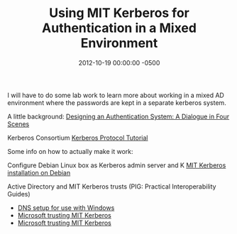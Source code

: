 ﻿---
layout: post
title:  Using MIT Kerberos for Authentication in a Mixed Environment
date:   2012-10-19 00:00:00 -0500
categories: IT
---






I will have to do some lab work to learn more about working in a mixed AD environment where the passwords are kept in a separate kerberos system.

A little background:
<a href="http://web.mit.edu/kerberos/www/dialogue.html">Designing an Authentication System: A Dialogue in Four Scenes</a>

Kerberos Consortium
<a href="http://www.kerberos.org/software/tutorial.html">Kerberos Protocol Tutorial</a>

Some info on how to actually make it work:

Configure Debian Linux box as Kerberos admin server and K
<a href="http://www.debian-administration.org/articles/570">MIT Kerberos installation on Debian</a>

Active Directory and MIT Kerberos trusts (PIG: Practical Interoperability Guides)

- <a href="http://pig.made-it.com/pig-dns.html">DNS setup for use with Windows</a>
- <a href="http://pig.made-it.com/kerberos.html">Microsoft trusting MIT Kerberos</a>
- <a href="http://pig.made-it.com/kerberos-trust.html">Microsoft trusting MIT Kerberos</a>



